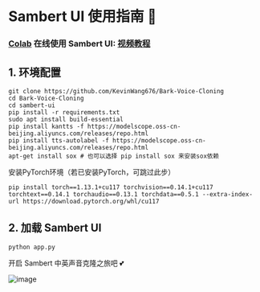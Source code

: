 # Sambert UI 使用指南 📒
### [Colab](https://colab.research.google.com/github/KevinWang676/Bark-Voice-Cloning/blob/main/sambert-ui/Sambert_UI.ipynb) 在线使用 Sambert UI: [视频教程](https://www.bilibili.com/video/BV1AN411j7zV/?spm_id_from=333.999.0.0)
## 1. 环境配置

```
git clone https://github.com/KevinWang676/Bark-Voice-Cloning
cd Bark-Voice-Cloning
cd sambert-ui
pip install -r requirements.txt
sudo apt install build-essential
pip install kantts -f https://modelscope.oss-cn-beijing.aliyuncs.com/releases/repo.html
pip install tts-autolabel -f https://modelscope.oss-cn-beijing.aliyuncs.com/releases/repo.html
apt-get install sox # 也可以选择 pip install sox 来安装sox依赖
```

安装PyTorch环境（若已安装PyTorch，可跳过此步）
```
pip install torch==1.13.1+cu117 torchvision==0.14.1+cu117 torchtext==0.14.1 torchaudio==0.13.1 torchdata==0.5.1 --extra-index-url https://download.pytorch.org/whl/cu117
```

## 2. 加载 Sambert UI
```
python app.py
```

开启 Sambert 中英声音克隆之旅吧 💕

![image](https://github.com/KevinWang676/Bark-Voice-Cloning/assets/126712357/5b97ee5f-2595-46d9-97d2-d41984c583f5)
